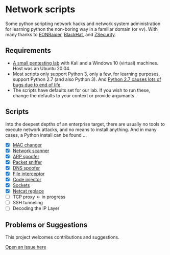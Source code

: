 # Network scripts

Some python scripting network hacks and network system administration for learning python the non-boring way in a familiar domain (or vv).
With many thanks to [EONRaider](https://github.com/EONRaider), [BlackHat](https://www.blackhat.com/), and [ZSecurity](https://zsecurity.org/).

## Requirements

* [A small pentesting lab](https://github.com/tymyrddin/ymrir/wiki/pentesting-lab.md) with Kali and a Windows 10 (virtual) machines. Host was an Ubuntu 20.04. 
* Most scripts only support Python 3, only a few, for learning purposes, support Python 2.7 (and also Python 3). And [Python 2.7 causes lots of bugs due to end of life](https://github.com/tymyrddin/ymrir/wiki/python-2.7-end-of-life.md).
* The scripts have defaults set for our lab. If you wish to run these, change the defaults to your context or provide argumants.

## Scripts

Into the deepest depths of an enterprise target, there are usually no tools to execute network attacks, and no means to install anything.
And in many cases, a Python install can be found ...

- [x] [MAC changer](mac_changer)
- [x] [Network scanner](network_scanner) 
- [x] [ARP spoofer](arp_spoofer) 
- [x] [Packet sniffer](packet_sniffer) 
- [x] [DNS spoofer](dns_spoofer) 
- [x] [File interceptor](file_interceptor) 
- [x] [Code injector](code_injector)
- [x] [Sockets](sockets) 
- [x] [Netcat replace](netcat_replace) 
- [ ] TCP proxy                            <- in progress
- [ ] SSH tunneling
- [ ] Decoding the IP Layer

## Problems or Suggestions

This project welcomes contributions and suggestions. 

[Open an issue here](https://github.com/tymyrddin/ymrir/issues)